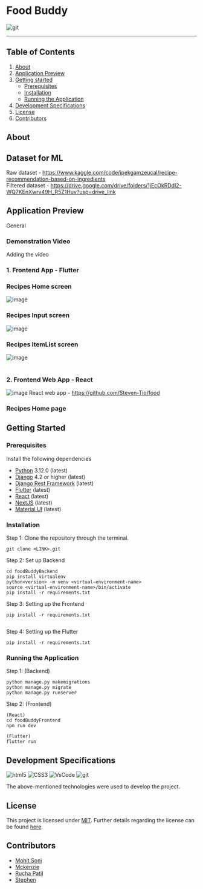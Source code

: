 # Food Buddy

![git](https://img.shields.io/badge/Hi-FoodBuddies)

---

## Table of Contents

1. [About](#about)
2. [Application Preview](#application-preview)
3. [Getting started](#getting-started)
   - [Prerequisites](#prerequisites)
   - [Installation](#installation)
   - [Running the Application](#running-the-application)
4. [Development Specifications](#development-specifications)
5. [License](#license)
6. [Contributors](#contributors)



## About

## Dataset for ML
Raw dataset - https://www.kaggle.com/code/ipekgamzeucal/recipe-recommendation-based-on-ingredients
<br>
Filtered dataset - https://drive.google.com/drive/folders/1jEcOkRDdl2-WQ7KEnXwrv49H_R5Z1Huv?usp=drive_link


## Application Preview
General

### Demonstration Video
Adding the video

### 1. Frontend App - Flutter
### Recipes Home screen
![image](images/NovigationSide.png)
### Recipes Input screen
![image](images/inputIngriedients.png)
### Recipes ItemList screen
![image](images/ItemList.png)
<br><br>
### 2. Frontend Web App - React
![image](images/homepage.png)
React web app - https://github.com/Steven-Tio/food

### Recipes Home page



## Getting Started

### Prerequisites
Install the following dependencies

- [Python](https://www.python.org/downloads/) 3.12.0 (latest)
- [Django](https://docs.djangoproject.com/en/4.2/intro/install/) 4.2 or higher (latest)
- [Django Rest Framework](https://www.django-rest-framework.org/tutorial/quickstart/) (latest)
- [Flutter](https://docs.flutter.dev/get-started/install) (latest)
- [React](https://legacy.reactjs.org/docs/getting-started.html) (latest)
- [NextJS](https://nextjs.org/docs/getting-started/installation) (latest)
- [Material UI](https://mui.com/material-ui/getting-started/installation/) (latest)

### Installation
Step 1: Clone the repository through the terminal.

```
git clone <LINK>.git
```


Step 2: Set up Backend
```
cd foodBuddyBackend
pip install virtualenv
python<version> -m venv <virtual-environment-name>
source <virtual-environment-name>/bin/activate
pip install -r requirements.txt
```


Step 3: Setting up the Frontend 
```
pip install -r requirements.txt


```

Step 4: Setting up the Flutter
```
pip install -r requirements.txt
```

### Running the Application

Step 1: (Backend)
```
python manage.py makemigrations
python manage.py migrate
python manage.py runserver
```

Step 2: (Frontend)
```
(React)
cd foodBuddyFrontend
npm run dev

(Flutter)
flutter run
```


## Development Specifications

![html5](https://img.shields.io/badge/HTML5-E34F26?style=for-the-badge&logo=html5&logoColor=white)
![CSS3](https://img.shields.io/badge/CSS3-1572B6?style=for-the-badge&logo=css3&logoColor=white)
![VsCode](https://img.shields.io/badge/VSCode-0078D4?style=for-the-badge&logo=visual%20studio%20code&logoColor=white)
![git](https://img.shields.io/badge/GIT-E44C30?style=for-the-badge&logo=git&logoColor=white)

The above-mentioned technologies were used to develop the project.



## License

This project is licensed under [MIT](https://mit-license.org/).
Further details regarding the license can be found [here](https://github.com/Mckenz31/foodBuddy/LICENSE).

 
## Contributors

- [Mohit Soni](https://github.com/mohitsoni2111)
- [Mckenzie](https://github.com/Mckenz31)
- [Rucha Patil](https://github.com/RuePat)
- [Stephen](https://github.com/Steven-Tio)
